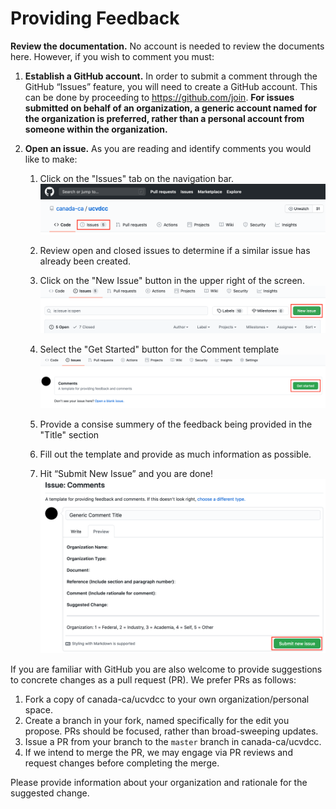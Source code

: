 
# Providing Feedback

**Review the documentation.** No account is needed to review the documents here. However, if you wish to comment you must:

1. **Establish a GitHub account.** In order to submit a comment through the GitHub “Issues” feature, you will need to create a GitHub account. This can be done by proceeding to https://github.com/join. **For issues submitted on behalf of an organization, a generic account named for the organization is preferred, rather than a personal account from someone within the organization.**

2. **Open an issue.** As you are reading and identify comments you would like to make:

    1. Click on the "Issues" tab on the navigation bar.
    ![Issues tab](images/github-issues-tab.png)
    
    2. Review open and closed issues to determine if a similar issue has already been created.

    3. Click on the "New Issue" button in the upper right of the screen.  
    ![Create a new issue](images/github-new-issues.png)
    
    4. Select the "Get Started" button for the Comment template
    ![Select the comment template](images/github-comment-template.png)

    5. Provide a consise summery of the feedback being provided in the "Title" section  

    6. Fill out the template and provide as much information as possible.

    7. Hit “Submit New Issue” and you are done!  
    ![Submit issue](images/github-submit.png)


If you are familiar with GitHub you are also welcome to provide suggestions to concrete changes as a pull request (PR). We prefer PRs as follows:

1. Fork a copy of canada-ca/ucvdcc to your own organization/personal space.
2. Create a branch in your fork, named specifically for the edit you propose. PRs should be focused, rather than broad-sweeping updates.
3. Issue a PR from your branch to the `master` branch in canada-ca/ucvdcc.
4. If we intend to merge the PR, we may engage via PR reviews and request changes before completing the merge.

Please provide information about your organization and rationale for the suggested change.
